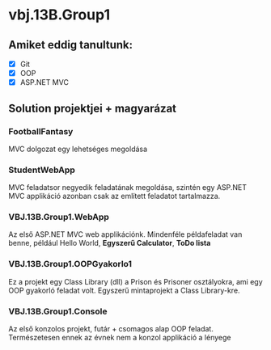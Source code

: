 # vbj.13B.Group1

## Amiket eddig tanultunk:

- [x] Git
- [x] OOP
- [x] ASP.NET MVC

## Solution projektjei + magyarázat

### FootballFantasy

MVC dolgozat egy lehetséges megoldása

### StudentWebApp

MVC feladatsor negyedik feladatának megoldása, szintén egy ASP.NET MVC applikáció azonban csak az említett feladatot tartalmazza.

### VBJ.13B.Group1.WebApp
Az első ASP.NET MVC web applikációnk. Mindenféle példafeladat van benne, például Hello World, **Egyszerű Calculator**, **ToDo lista**

### VBJ.13B.Group1.OOPGyakorlo1
Ez a projekt egy Class Library (dll) a Prison és Prisoner osztályokra, ami egy OOP gyakorló feladat volt.
Egyszerű mintaprojekt a Class Library-kre.

### VBJ.13B.Group1.Console

Az első konzolos projekt, futár + csomagos alap OOP feladat.
Természetesen ennek az évnek nem a konzol applikáció a lényege
	